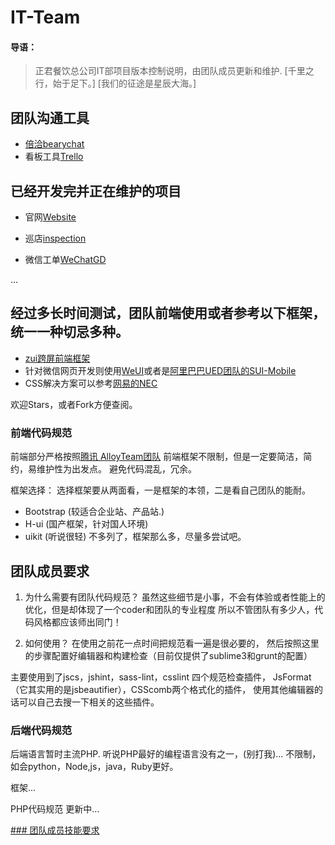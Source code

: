 # IT-Team

#### 导语：
> 正君餐饮总公司IT部项目版本控制说明，由团队成员更新和维护.
[千里之行，始于足下。]
[我们的征途是星辰大海。]

## 团队沟通工具
- [倍洽bearychat](https://muwuit.bearychat.com)
- 看板工具[Trello](https://trello.com/itteam461) 

## 已经开发完并正在维护的项目

- 官网[Website](https://github.com/muwubbq/Website)

- 巡店[inspection](https://github.com/muwubbq/inspection)

- 微信工单[WeChatGD](https://github.com/muwubbq/WeChatGD)

...

## 经过多长时间测试，团队前端使用或者参考以下框架，统一一种切忌多种。
- [zui跨屏前端框架](https://github.com/easysoft/zui)
- 针对微信网页开发则使用[WeUI](https://github.com/weui/weui)或者是[阿里巴巴UED团队的SUI-Mobile](https://github.com/sdc-alibaba/SUI-Mobile)
- CSS解决方案可以参考[网易的NEC](http://nec.netease.com/)

欢迎Stars，或者Fork方便查阅。

### 前端代码规范

前端部分严格按照[腾讯 AlloyTeam团队](http://alloyteam.github.io/CodeGuide/)
前端框架不限制，但是一定要简洁，简约，易维护性为出发点。
避免代码混乱，冗余。

框架选择：
选择框架要从两面看，一是框架的本领，二是看自己团队的能耐。
- Bootstrap (较适合企业站、产品站.)
- H-ui (国产框架，针对国人环境)
- uikit (听说很轻)
不多列了，框架那么多，尽量多尝试吧。

## 团队成员要求

1. 为什么需要有团队代码规范？
虽然这些细节是小事，不会有体验或者性能上的优化，但是却体现了一个coder和团队的专业程度 
所以不管团队有多少人，代码风格都应该师出同门！

2. 如何使用？
在使用之前花一点时间把规范看一遍是很必要的，
然后按照这里的步骤配置好编辑器和构建检查（目前仅提供了sublime3和grunt的配置）

主要使用到了jscs，jshint，sass-lint，csslint 四个规范检查插件，
JsFormat（它其实用的是jsbeautifier），CSScomb两个格式化的插件，
使用其他编辑器的话可以自己去搜一下相关的这些插件。


### 后端代码规范

后端语言暂时主流PHP.
听说PHP最好的编程语言没有之一，(别打我)...
不限制，如会python，Node,js，java，Ruby更好。

框架...

PHP代码规范
更新中...

[### 团队成员技能要求](https://github.com/muwubbq/IT-Team/blob/master/%E9%80%9A%E7%94%A8%E6%8A%80%E8%83%BD.md)
